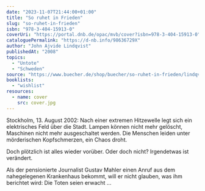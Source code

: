 ```yaml
---
date: "2023-11-07T21:44:00+01:00"
title: "So ruhet in Frieden"
slug: "so-ruhet-in-frieden"
isbn: "978-3-404-15913-0"
coverUri: "https://portal.dnb.de/opac/mvb/cover?isbn=978-3-404-15913-0"
cataloguePermalink: "https://d-nb.info/98636729X"
author: "John Ajvide Lindqvist"
publishedAt: "2008"
topics:
  - "Untote"
  - "Schweden"
source: "https://www.buecher.de/shop/buecher/so-ruhet-in-frieden/lindqvist-john-ajvide/products_products/detail/prod_id/23322061/"
booklists:
  - "wishlist"
resources:
  - name: cover
    src: cover.jpg
---
```

Stockholm, 13. August 2002: Nach einer extremen Hitzewelle legt sich ein 
elektrisches Feld über die Stadt. Lampen können nicht mehr gelöscht, Maschinen 
nicht mehr ausgeschaltet werden. Die Menschen leiden unter mörderischen 
Kopfschmerzen, ein Chaos droht.

Doch plötzlich ist alles wieder vorüber. Oder doch nicht? Irgendetwas ist 
verändert.

Als der pensionierte Journalist Gustav Mahler einen Anruf aus dem nahegelegenen 
Krankenhaus bekommt, will er nicht glauben, was ihm berichtet wird: Die Toten 
seien erwacht ...